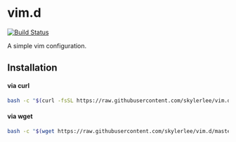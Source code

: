 # vim.d

[![Build Status](https://travis-ci.org/skylerlee/vim.d.svg?branch=master)](https://travis-ci.org/skylerlee/vim.d)

A simple vim configuration.

## Installation

#### via curl

```bash
bash -c "$(curl -fsSL https://raw.githubusercontent.com/skylerlee/vim.d/master/scripts/install.sh)"
```

#### via wget

```bash
bash -c "$(wget https://raw.githubusercontent.com/skylerlee/vim.d/master/scripts/install.sh -O -)"
```
